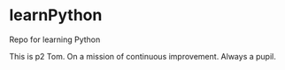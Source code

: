 # learnPython
Repo for learning Python

This is p2 Tom. On a mission of continuous improvement. Always a pupil.
